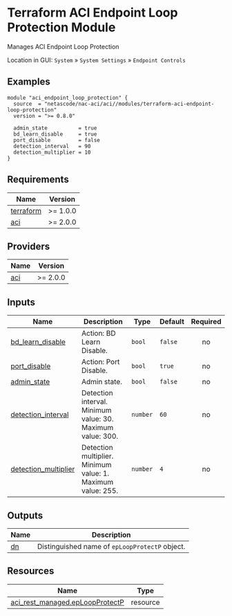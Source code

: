 <!-- BEGIN_TF_DOCS -->
# Terraform ACI Endpoint Loop Protection Module

Manages ACI Endpoint Loop Protection

Location in GUI:
`System` » `System Settings` » `Endpoint Controls`

## Examples

```hcl
module "aci_endpoint_loop_protection" {
  source  = "netascode/nac-aci/aci//modules/terraform-aci-endpoint-loop-protection"
  version = ">= 0.8.0"

  admin_state          = true
  bd_learn_disable     = true
  port_disable         = false
  detection_interval   = 90
  detection_multiplier = 10
}
```

## Requirements

| Name | Version |
|------|---------|
| <a name="requirement_terraform"></a> [terraform](#requirement\_terraform) | >= 1.0.0 |
| <a name="requirement_aci"></a> [aci](#requirement\_aci) | >= 2.0.0 |

## Providers

| Name | Version |
|------|---------|
| <a name="provider_aci"></a> [aci](#provider\_aci) | >= 2.0.0 |

## Inputs

| Name | Description | Type | Default | Required |
|------|-------------|------|---------|:--------:|
| <a name="input_bd_learn_disable"></a> [bd\_learn\_disable](#input\_bd\_learn\_disable) | Action: BD Learn Disable. | `bool` | `false` | no |
| <a name="input_port_disable"></a> [port\_disable](#input\_port\_disable) | Action: Port Disable. | `bool` | `true` | no |
| <a name="input_admin_state"></a> [admin\_state](#input\_admin\_state) | Admin state. | `bool` | `false` | no |
| <a name="input_detection_interval"></a> [detection\_interval](#input\_detection\_interval) | Detection interval. Minimum value: 30. Maximum value: 300. | `number` | `60` | no |
| <a name="input_detection_multiplier"></a> [detection\_multiplier](#input\_detection\_multiplier) | Detection multiplier. Minimum value: 1. Maximum value: 255. | `number` | `4` | no |

## Outputs

| Name | Description |
|------|-------------|
| <a name="output_dn"></a> [dn](#output\_dn) | Distinguished name of `epLoopProtectP` object. |

## Resources

| Name | Type |
|------|------|
| [aci_rest_managed.epLoopProtectP](https://registry.terraform.io/providers/CiscoDevNet/aci/latest/docs/resources/rest_managed) | resource |
<!-- END_TF_DOCS -->